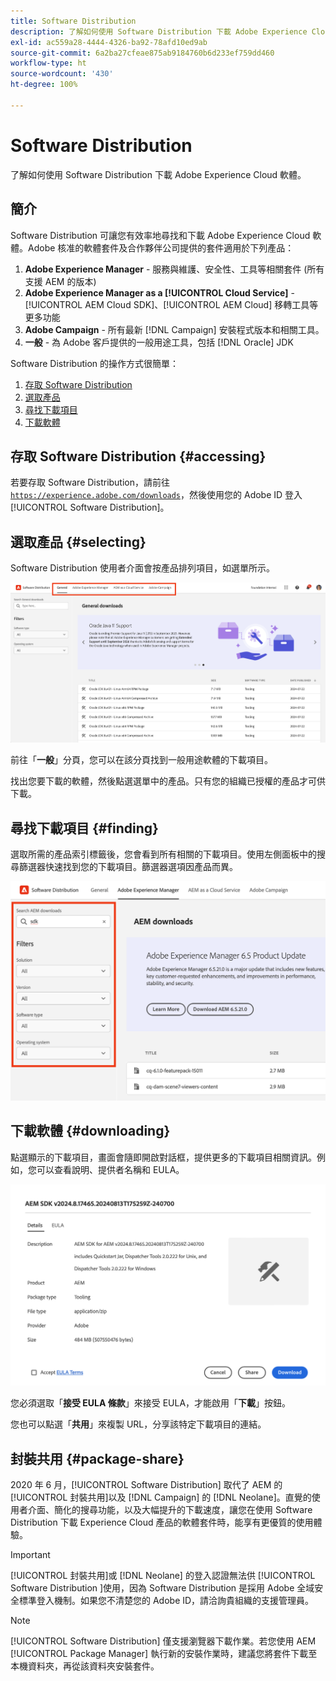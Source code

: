 ```yaml
---
title: Software Distribution
description: 了解如何使用 Software Distribution 下載 Adobe Experience Cloud 軟體。
exl-id: ac559a28-4444-4326-ba92-78afd10ed9ab
source-git-commit: 6a2ba27cfeae875ab9184760b6d233ef759dd460
workflow-type: ht
source-wordcount: '430'
ht-degree: 100%

---
```



# Software Distribution

了解如何使用 Software Distribution 下載 Adobe Experience Cloud 軟體。

## 簡介

Software Distribution 可讓您有效率地尋找和下載 Adobe Experience Cloud 軟體。Adobe 核准的軟體套件及合作夥伴公司提供的套件適用於下列產品：

1. **Adobe Experience Manager** - 服務與維護、安全性、工具等相關套件 (所有支援 AEM 的版本)
1. **Adobe Experience Manager as a [!UICONTROL Cloud Service]** - [!UICONTROL AEM Cloud SDK]、[!UICONTROL AEM Cloud] 移轉工具等更多功能
1. **Adobe Campaign** - 所有最新 [!DNL Campaign] 安裝程式版本和相關工具。
1. **一般** - 為 Adobe 客戶提供的一般用途工具，包括 [!DNL Oracle] JDK

Software Distribution 的操作方式很簡單：

1. [存取 Software Distribution](#accessing)
1. [選取產品](#selecting)
1. [尋找下載項目](#finding)
1. [下載軟體](#downloading)

## 存取 Software Distribution {#accessing}

若要存取 Software Distribution，請前往 [`https://experience.adobe.com/downloads`](https://experience.adobe.com/downloads)，然後使用您的 Adobe ID 登入 [!UICONTROL Software Distribution]。

## 選取產品 {#selecting}

Software Distribution 使用者介面會按產品排列項目，如選單所示。

![按產品排列的選單](assets/menu.png)

前往「**一般**」分頁，您可以在該分頁找到一般用途軟體的下載項目。

找出您要下載的軟體，然後點選選單中的產品。只有您的組織已授權的產品才可供下載。

## 尋找下載項目 {#finding}

選取所需的產品索引標籤後，您會看到所有相關的下載項目。使用左側面板中的搜尋篩選器快速找到您的下載項目。篩選器選項因產品而異。

![篩選器](assets/filters.png)

## 下載軟體 {#downloading}

點選顯示的下載項目，畫面會隨即開啟對話框，提供更多的下載項目相關資訊。例如，您可以查看說明、提供者名稱和 EULA。

![下載詳細資料](assets/details.png)

您必須選取「**接受 EULA 條款**」來接受 EULA，才能啟用「**下載**」按鈕。

您也可以點選「**共用**」來複製 URL，分享該特定下載項目的連結。

## 封裝共用 {#package-share}

2020 年 6 月，[!UICONTROL Software Distribution] 取代了 AEM 的[!UICONTROL 封裝共用]以及 [!DNL Campaign] 的 [!DNL Neolane]。直覺的使用者介面、簡化的搜尋功能，以及大幅提升的下載速度，讓您在使用 Software Distribution 下載 Experience Cloud 產品的軟體套件時，能享有更優質的使用體驗。

>[!IMPORTANT]
>
>[!UICONTROL 封裝共用]或 [!DNL Neolane] 的登入認證無法供 [!UICONTROL Software Distribution ]使用，因為 Software Distribution 是採用 Adobe 全域安全標準登入機制。如果您不清楚您的 Adobe ID，請洽詢貴組織的支援管理員。

>[!NOTE]
>
>[!UICONTROL Software Distribution] 僅支援瀏覽器下載作業。若您使用 AEM [!UICONTROL Package Manager] 執行新的安裝作業時，建議您將套件下載至本機資料夾，再從該資料夾安裝套件。
